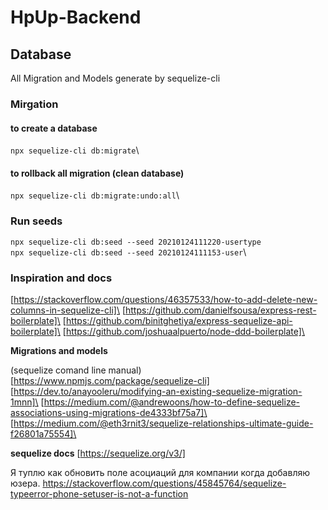 # HpUp-Backend

## Database

All Migration and Models generate by sequelize-cli

### Mirgation

#### to create a database

`npx sequelize-cli db:migrate`\

#### to rollback all migration (clean database)

`npx sequelize-cli db:migrate:undo:all`\

### Run seeds

`npx sequelize-cli db:seed --seed 20210124111220-usertype`\
`npx sequelize-cli db:seed --seed 20210124111153-user`\

### Inspiration and docs

[https://stackoverflow.com/questions/46357533/how-to-add-delete-new-columns-in-sequelize-cli]\
[https://github.com/danielfsousa/express-rest-boilerplate]\
[https://github.com/binitghetiya/express-sequelize-api-boilerplate]\
[https://github.com/joshuaalpuerto/node-ddd-boilerplate]\

**Migrations and models**

(sequelize comand line manual)[https://www.npmjs.com/package/sequelize-cli]
[https://dev.to/anayooleru/modifying-an-existing-sequelize-migration-1mnn]\
[https://medium.com/@andrewoons/how-to-define-sequelize-associations-using-migrations-de4333bf75a7]\
[https://medium.com/@eth3rnit3/sequelize-relationships-ultimate-guide-f26801a75554]\

**sequelize docs**
[https://sequelize.org/v3/]

Я туплю как обновить поле асоциаций для компании когда добавляю юзера.
https://stackoverflow.com/questions/45845764/sequelize-typeerror-phone-setuser-is-not-a-function
